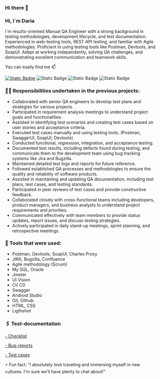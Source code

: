 ### Hi there 👋

<!--
**DariaTkachukQA/DariaTkachukQA** is a ✨ _special_ ✨ repository because its `README.md` (this file) appears on your GitHub profile.

Here are some ideas to get you started:

- 🔭 I’m currently working on ...
- 🌱 I’m currently learning ...
- 👯 I’m looking to collaborate on ...
- 🤔 I’m looking for help with ...
- 💬 Ask me about ...
- 📫 How to reach me: ...
- 😄 Pronouns: ...
- ⚡ Fun fact: ...
-->
### Hi, I`m Daria 
I`m results-oriented  Manual QA Engineer with a strong background in testing methodologies, development lifecycle, and test documentation. Experienced in web-testing tools, REST API testing, and familiar with Agile methodologies. Proficient in using testing tools like Postman, Devtools, and SoapUI. Adept at working independently, solving QA challenges, and demonstrating excellent communication and teamwork skills.

You can esaily find me 📫

[![Static Badge](https://upload.wikimedia.org/wikipedia/commons/thumb/7/7e/Gmail_icon_%282020%29.svg/24px-Gmail_icon_%282020%29.svg.png)](mailto:dariaaa.tkachuk@gmail.com)
![Static Badge](https://img.shields.io/badge/Daria%20Tkachuk%20-%200A66C2?style=plastic&logo=Linkedin&labelColor=0A66C2&color=blue&link=https%3A%2F%2Fwww.linkedin.com%2Fin%2Fdaria-tkachuk-47b810248%2F)
![Static Badge](https://img.shields.io/badge/Daria_Tkachuk%20-%2026A5E4?style=plastic&logo=Telegram&labelColor=0A66C2&color=blue&link=https%3A%2F%2Ft.me%2F%2B380502831216)
![Static Badge](https://img.shields.io/badge/Daria_Tkachuk%20-%2025D366?style=plastic&logo=WhatsApp&logoColor=white&link=https%3A%2F%2Fwa.me%2F380502831216)

### 👩‍💼 Responsibilities undertaken in the previous projects: 

- Collaborated with senior QA engineers to develop test plans and strategies for various projects.
- Participated in requirement analysis meetings to understand project goals and functionalities.
- Assisted in identifying test scenarios and creating test cases based on user stories and acceptance criteria.
- Executed test cases manually and using testing tools. (Postman, SwaggerUI, SoapUI, Devtools)
- Conducted functional, regression, integration, and acceptance testing.
- Documented test results, including defects found during testing, and communicate them to the development team using bug tracking systems like Jira and Bugzilla.
- Maintained detailed test logs and reports for future reference.
- Followed established QA processes and methodologies to ensure the quality and reliability of software products.
- Assisted in maintaining and updating QA documentation, including test plans, test cases, and testing standards.
- Participated in peer reviews of test cases and provide constructive feedback.
- Collaborated closely with cross-functional teams including developers, product managers, and business analysts to understand project requirements and priorities.
- Communicated effectively with team members to provide status updates, report issues, and discuss testing strategies.
- Actively participated in daily stand-up meetings, sprint planning, and retrospective meetings.

### 🧰 Tools that were used:
- Postman, Devtools, SoapUI, Charles Proxy 
- JIRA, Bugzilla, Confluence 
- Agile methodology (Scrum) 
- My SQL, Oracle
- Jmeter
- UI Vision 
- CI/ CD
- Swagger
- Android Studio 
- Git, Github
- HTML, CSS
- Ligthshot
### 🖇️ Test-documentation

[- Checklist](https://github.com/DariaTkachukQA/DariaTkachuk/blob/main/Checklist%20for%20Ukrposhta.pdf)

[- Bug-reports](https://github.com/DariaTkachukQA/DariaTkachuk/blob/main/Bug-reports%20by%20Daria%20Tkachuk.pdf)

[- Test cases](https://github.com/DariaTkachukQA/DariaTkachuk/blob/main/Test%20cases%20Go2Meet%20-%20Home%20page.pdf)

⚡ Fun fact: "I absolutely love traveling and immersing myself in new cultures. I'm sure we'll have plenty to chat about!"
